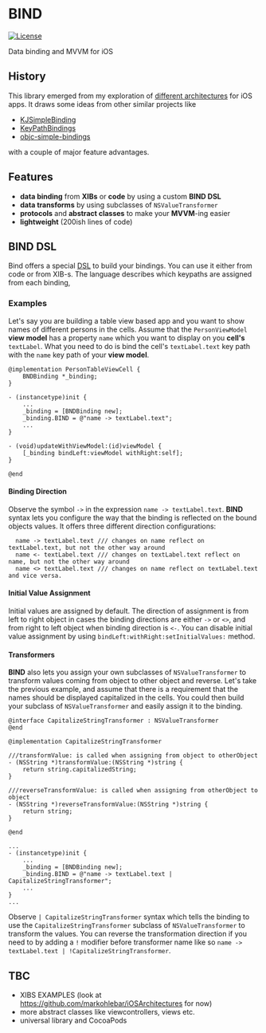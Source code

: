 BIND
====

 [![License](http://img.shields.io/:license-mit-blue.svg)](http://doge.mit-license.org)

Data binding and MVVM for iOS

## History ##

This library emerged from my exploration of [different architectures](https://github.com/markohlebar/iOSArchitectures) for iOS apps. 
It draws some ideas from other similar projects like 
 - [KJSimpleBinding](https://github.com/kristopherjohnson/KJSimpleBinding)
 - [KeyPathBindings](https://github.com/dewind/KeyPathBindings)
 - [objc-simple-bindings](https://github.com/mruegenberg/objc-simple-bindings)

with a couple of major feature advantages.

## Features ##

- **data binding** from **XIBs** or **code** by using a custom **BIND DSL**
- **data transforms** by using subclasses of `NSValueTransformer`
- **protocols** and **abstract classes** to make your **MVVM**-ing easier
- **lightweight** (200ish lines of code)

## BIND DSL ##

Bind offers a special [DSL](http://en.wikipedia.org/wiki/Domain-specific_language) to build your bindings. 
You can use it either from code or from XIB-s. The language describes which keypaths are assigned from each binding,

### Examples ###

Let's say you are building a table view based app and you want to show names of different persons in the cells. 
Assume that the `PersonViewModel` **view model** has a property `name` which you want to display on you **cell's** `textLabel`. 
What you need to do is bind the cell's `textLabel.text` key path with the `name` key path of your **view model**. 

```
@implementation PersonTableViewCell {
    BNDBinding *_binding;
}

- (instancetype)init {
    ...
    _binding = [BNDBinding new];
    _binding.BIND = @"name -> textLabel.text";
    ...
}

- (void)updateWithViewModel:(id)viewModel {
    [_binding bindLeft:viewModel withRight:self];
}
    
@end
``` 

#### Binding Direction ####
Observe the symbol `->` in the expression `name -> textLabel.text`. 
**BIND** syntax lets you configure the way that the binding is reflected on the bound objects values. 
It offers three different direction configurations:
```
  name -> textLabel.text /// changes on name reflect on textLabel.text, but not the other way around
  name <- textLabel.text /// changes on textLabel.text reflect on name, but not the other way around
  name <> textLabel.text /// changes on name reflect on textLabel.text and vice versa. 
```

#### Initial Value Assignment ####
Initial values are assigned by default. The direction of assignment is from left to right object 
in cases the binding directions are either `->` or `<>`,
and from right to left object when binding direction is `<-`.
You can disable initial value assignment by using `bindLeft:withRight:setInitialValues:` method. 


#### Transformers ####
**BIND** also lets you assign your own subclasses of `NSValueTransformer` to transform values coming from object
to other object and reverse. Let's take the previous example, and assume that there is a requirement that the names should be displayed capitalized in the cells. You could then build your subclass of `NSValueTransformer` and easily assign it to the binding.

```
@interface CapitalizeStringTransformer : NSValueTransformer
@end

@implementation CapitalizeStringTransformer 

///transformValue: is called when assigning from object to otherObject
- (NSString *)transformValue:(NSString *)string {
    return string.capitalizedString; 
}

///reverseTransformValue: is called when assigning from otherObject to object
- (NSString *)reverseTransformValue:(NSString *)string {
    return string;
}

@end 

...
- (instancetype)init {
    ...
    _binding = [BNDBinding new];
    _binding.BIND = @"name -> textLabel.text | CapitalizeStringTransformer";
    ...
}
...

```
Observe `| CapitalizeStringTransformer` syntax which tells the binding to use the `CapitalizeStringTransformer` subclass of `NSValueTransformer` to transform the values. 
You can reverse the transformation direction if you need to by adding a `!` modifier before transformer name like so `name -> textLabel.text | !CapitalizeStringTransformer`.

## TBC ##
- XIBS EXAMPLES (look at https://github.com/markohlebar/iOSArchitectures for now)
- more abstract classes like viewcontrollers, views etc. 
- universal library and CocoaPods
